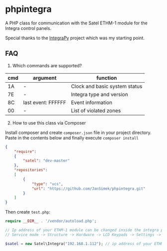 # phpintegra
A PHP class for communication with the Satel ETHM-1 module for the Integra control panels.

Special thanks to the [IntegraPy] project which was my starting point.

[IntegraPy]: https://github.com/mkorz/IntegraPy

## FAQ

1. Which commands are supported?

| cmd | argument           | function                      |
|-----|--------------------|-------------------------------|
| 1A  |          -         | Clock and basic system status |
| 7E  |          -         | Integra type and version      |
| 8C  | last event: FFFFFF | Event information             |
| 00  |          -         | List of violated zones        |

2. How to use this class via Composer

Install composer and create ```composer.json``` file in your project directory. Paste in the contents below and finally execute ```composer install```

```json
{
    "require":
    {
        "satel": "dev-master"
    },
    "repositories":
    [
        {
            "type": "vcs",
            "url": "https://github.com/JanSimek/phpintegra.git"
        }
    ]
}
```

Then create ```test.php```:

```php
require __DIR__ . '/vendor/autoload.php';

// Ip address of your ETHM-1 module can be changed inside the integra panel:
// Service mode -> Structure -> Hardware -> LCD Keypads -> Settings -> [select the ETHM module from the list of devices]

$satel = new Satel\Integra("192.168.1.112"); // ip address of your ETHM-1 module
```
